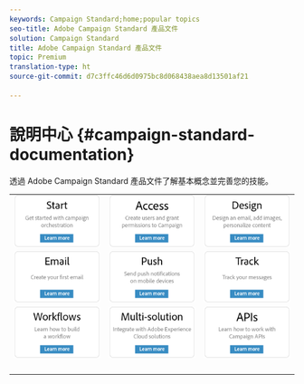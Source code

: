 ```yaml
---
keywords: Campaign Standard;home;popular topics
seo-title: Adobe Campaign Standard 產品文件
solution: Campaign Standard
title: Adobe Campaign Standard 產品文件
topic: Premium
translation-type: ht
source-git-commit: d7c3ffc46d6d0975bc8d068438aea8d13501af21

---
```



# 說明中心 {#campaign-standard-documentation}

透過 Adobe Campaign Standard 產品文件了解基本概念並完善您的技能。

|  |  |  |
|:---:|:---:|:---:|
| [![影像](/help/assets/start-400.png)](/help/start/using/campaign-orchestration.md) | [![影像](/help/assets/access-400.png)](/help/administration/using/about-access-management.md) | [![影像](/help/assets/design-400.png)](/help/designing/using/about-email-content-design.md) |
| [![影像](/help/assets/email-400.png)](/help/channels/using/creating-an-email.md) | [![影像](/help/assets/push-400.png)](/help/channels/using/about-push-notifications.md) | [![影像](/help/assets/track-400.png)](/help/sending/using/tracking-messages.md) |
| [![影像](/help/assets/workflows-400.png)](/help/automating/using/building-a-workflow.md) | [![影像](/help/assets/multi-400.png)](/help/integrating/using/about-campaign-integrations.md) | [![影像](/help/assets/api-400.png)](https://docs.campaign.adobe.com/doc/standard/en/api/ACS_API.html) |
| [![影像](/help/assets/empty123456791.png)](https://docs.adobe.com/content/help/en/campaign-standard/using/campaign-standard-home.html) | [![影像](/help/assets/empty123456791.png)](https://docs.adobe.com/content/help/en/campaign-standard/using/campaign-standard-home.html) | [![影像](/help/assets/empty123456791.png)](https://docs.adobe.com/content/help/en/campaign-standard/using/campaign-standard-home.html) |
